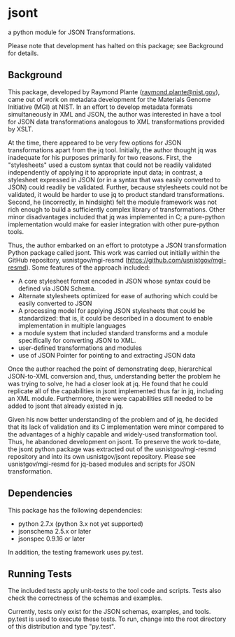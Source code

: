 # jsont

a python module for JSON Transformations.

Please note that development has halted on this package; see
Background for details.

## Background

This package, developed by Raymond Plante (raymond.plante@nist.gov),
came out of work on metadata development for the Materials Genome
Initiative (MGI) at NIST.  In an effort to develop metadata formats
simultaneously in XML and JSON, the author was interested in have a
tool for JSON data transformations analogous to XML transformations
provided by XSLT.

At the time, there appeared to be very few options for JSON
transformations apart from the jq tool.  Initially, the author thought
jq was inadequate for his purposes primarily for two reasons.  First,
the "stylesheets" used a custom syntax that could not be readily
validated independently of applying it to appropriate input data; in
contrast, a stylesheet expressed in JSON (or in a syntax that was
easily converted to JSON) could readily be validated.  Further,
because stylesheets could not be validated, it would be harder to use
jq to product standard transformations.  Second, he (incorrectly, in
hindsight) felt the module framework was not rich enough to build a
sufficiently complex library of transformations.  Other minor
disadvantages included that jq was implemented in C; a pure-python
implementation would make for easier integration with other pure-python
tools.  

Thus, the author embarked on an effort to prototype a JSON
transformation Python package called jsont.  This work was carried out
initially within the GitHub repository, usnistgov/mgi-resmd 
(https://github.com/usnistgov/mgi-resmd).  Some features of the
approach included:
  * A core stylesheet format encoded in JSON whose syntax could be
    defined via JSON Schema.
  * Alternate stylesheets optimized for ease of authoring which could
    be easily converted to JSON
  * A processing model for applying JSON stylesheets that could be
    standardized: that is, it could be described in a document to
    enable implementation in multiple languages
  * a module system that included standard transforms and a module
    specifically for converting JSON to XML.  
  * user-defined transformations and modules
  * use of JSON Pointer for pointing to and extracting JSON data

Once the author reached the point of demonstrating deep, hierarchical
JSON-to-XML conversion and, thus, understanding better the problem he
was trying to solve, he had a closer look at jq.  He found that he
could replicate all of the capabilities in jsont implemented thus far
in jq, including an XML module.  Furthermore, there were capabilities
still needed to be added to jsont that already existed in jq.  

Given his now better understanding of the problem and of jq, he
decided that its lack of validation and its C implementation were
minor compared to the advantages of a highly capable and widely-used
transformation tool.  Thus, he abandoned development on jsont.  To
preserve the work to-date, the jsont python package was extracted out of
the usnistgov/mgi-resmd repository and into its own usnistgov/jsont
repository.  Please see usnistgov/mgi-resmd for jq-based modules and
scripts for JSON transformation.  

## Dependencies

This package has the following dependencies:

   * python 2.7.x  (python 3.x not yet supported)
   * jsonschema 2.5.x or later
   * jsonspec 0.9.16 or later

In addition, the testing framework uses py.test. 

## Running Tests

The included tests apply unit-tests to the tool code and scripts.
Tests also check the correctness of the schemas and examples.  

Currently, tests only exist for the JSON schemas, examples, and
tools.  py.test is used to execute these tests.   To run, change into
the root directory of this distribution and type "py.test".  

